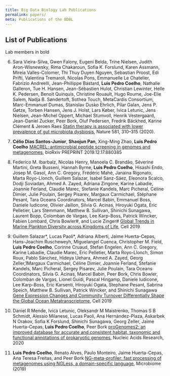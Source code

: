 ```yaml
---
title: Big Data Biology Lab Publications
permalink: papers/
meta: Publications of the BDBL
---
```


## List of Publications

Lab members in bold

6. Sara Vieira-Silva, Gwen Falony, Eugeni Belda, Trine Nielsen, Judith
   Aron-Wisnewsky, Rima Chakaroun, Sofia K. Forslund, Karen Assmann, Mireia
   Valles-Colomer, Thi Thuy Duyen Nguyen, Sebastian Proost, Edi Prifti,
   Valentina Tremaroli, Nicolas Pons, Emmanuelle Le Chatelier, Fabrizio
   Andreelli, Jean-Phillippe Bastard, **Luis Pedro Coelho**, Nathalie Galleron,
   Tue H. Hansen, Jean-Sébastien Hulot, Christian Lewinter, Helle K. Pedersen,
   Benoit Quinquis, Christine Rouault, Hugo Roume, Joe-Elie Salem, Nadja B.
   Søndertoft, Sothea Touch, MetaCardis Consortium, Marc-Emmanuel Dumas,
   Stanislav Dusko Ehrlich, Pilar Galan, Jens P. Gøtze, Torben Hansen, Jens J.
   Holst, Lars Køber, Ivica Letunic, Jens Nielsen, Jean-Michel Oppert, Michael
   Stumvoll, Henrik Vestergaard, Jean-Daniel Zucker, Peer Bork, Oluf Pedersen,
   Fredrik Bäckhed, Karine Clément & Jeroen Raes [Statin therapy is associated
   with lower prevalence of gut microbiota
   dysbiosis](https://doi.org/10.1038/s41586-020-2269-x), Nature 581, 310–315
   (2020). 

5. **Célio Dias Santos-Junior**, **Shaojun Pan**, Xing-Ming Zhao, **Luis Pedro
   Coelho** [MACREL: antimicrobial peptide screening in genomes and
   metagenomes](https://doi.org/10.1101/2019.12.17.880385), bioRxiv PREPRINT
   2019.12.17.880385

4. Federico M. Ibarbalz, Nicolas Henry, Manoela C. Brandão, Séverine Martini,
   Greta Busseni, Hannah Byrne, **Luis Pedro Coelho**, Hisashi Endo, Josep M.
   Gasol, Ann C. Gregory, Frédéric Mahé, Janaina Rigonato, Marta Royo-Llonch,
   Guillem Salazar, Isabel Sanz-Sáez, Eleonora Scalco, Dodji Soviadan, Ahmed A.
   Zayed, Adriana Zingone, Karine Labadie, Joannie Ferland, Claudie Marec,
   Stefanie Kandels, Marc Picheral, Céline Dimier, Julie Poulain, Sergey
   Pisarev, Margaux Carmichael, Stéphane Pesant, Tara Oceans Coordinators,
   Marcel Babin, Emmanuel Boss, Daniele Iudicone, Olivier Jaillon, Silvia G.
   Acinas, Hiroyuki Ogata, Eric Pelletier, Lars Stemmann, Matthew B. Sullivan,
   Shinichi Sunagawa, Laurent Bopp, Colomban de Vargas, Lee Karp-Boss, Patrick
   Wincker, Fabien Lombard, Chris Bowler#, and Lucie Zinger# [Global Trends in
   Marine Plankton Diversity across Kingdoms of
   Life](https://www.cell.com/cell/fulltext/S0092-8674(19)31124-9), Cell 2019

3. Guillem Salazar\*, Lucas Paoli\*, Adriana Alberti, Jaime Huerta-Cepas,
   Hans-Joachim Ruscheweyh, Miguelangel Cuenca, Christopher M. Field, **Luis
   Pedro Coelho**, Corinne Cruaud, Stefan Engelen, Ann C. Gregory, Karine
   Labadie, Claudie Marec, Eric Pelletier, Marta Royo-Llonch, Simon Roux, Pablo
   Sánchez, Hideya Uehara, Ahmed A. Zayed, Georg Zeller,1Margaux Carmichael,
   Céline Dimier, Joannie Ferland, Stefanie Kandels, Marc Picheral, Sergey
   Pisarev, Julie Poulain, Tara Oceans Coordinators, Silvia G. Acinas, Marcel
   Babin, Peer Bork, Chris Bowler, Colomban de Vargas, Lionel Guidi, Pascal
   Hingamp, Daniele Iudicone, Lee Karp-Boss, Eric Karsenti, Hiroyuki Ogata,
   Stephane Pesant, Sabrina Speich, Matthew B. Sullivan, Patrick Wincker, and
   Shinichi Sunagawa [Gene Expression Changes and Community Turnover
   Differentially Shape the Global Ocean
   Metatranscriptome](https://www.cell.com/cell/fulltext/S0092-8674(19)31164-X),
   Cell 2019

2. Daniel R Mende, Ivica Letunic, Oleksandr M Maistrenko, Thomas S B Schmidt,
   Alessio Milanese, Lucas Paoli, Ana Hernández-Plaza, Askarbek N Orakov, Sofia
   K Forslund, Shinichi Sunagawa, Georg Zeller, Jaime Huerta-Cepas, **Luis
   Pedro Coelho**, Peer Bork [proGenomes2: an improved database for accurate
   and consistent habitat, taxonomic and functional annotations of prokaryotic
   genomes](https://doi.org/10.1093/nar/gkz1002), Nucleic Acids Research, 2020

1. **Luis Pedro Coelho**, Renato Alves, Paulo Monteiro, Jaime Huerta-Cepas, Ana
   Teresa Freitas, and Peer Bork [NG-meta-profiler: fast processing of
   metagenomes using NGLess, a domain-specific
   language](https://doi.org/10.1186/s40168-019-0684-8), Microbiome (2019)


